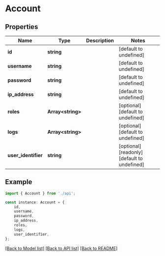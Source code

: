 # Account



## Properties

Name | Type | Description | Notes
------------ | ------------- | ------------- | -------------
**id** | **string** |  | [default to undefined]
**username** | **string** |  | [default to undefined]
**password** | **string** |  | [default to undefined]
**ip_address** | **string** |  | [default to undefined]
**roles** | **Array&lt;string&gt;** |  | [optional] [default to undefined]
**logs** | **Array&lt;string&gt;** |  | [optional] [default to undefined]
**user_identifier** | **string** |  | [optional] [readonly] [default to undefined]

## Example

```typescript
import { Account } from './api';

const instance: Account = {
    id,
    username,
    password,
    ip_address,
    roles,
    logs,
    user_identifier,
};
```

[[Back to Model list]](../README.md#documentation-for-models) [[Back to API list]](../README.md#documentation-for-api-endpoints) [[Back to README]](../README.md)
